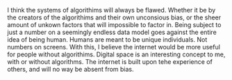 I think the systems of algorithims will always be flawed. Whether it be by the creators of the algorithims and their own unconsious bias, or the sheer amount of unkown factors that will impossible to factor in. Being subject to just a number on a seemingly endless data model goes against the entire idea of being human. Humans are meant to be unique individuals. Not numbers on screens. With this, I believe the internet would be more useful for people without algorithims. 
Digital space is an interesting concept to me, with or without algorithms. The internet is built upon tehe experience of others, and will no way be absent from bias. 
